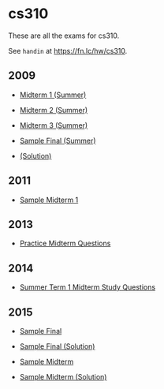 # cs310

These are all the exams for cs310.

See `handin` at https://fn.lc/hw/cs310.



## 2009


* [Midterm 1 (Summer)](/static/exams/cs310/2009/cs310-2009-s-midterm1.pdf)

* [Midterm 2 (Summer)](/static/exams/cs310/2009/cs310-2009-s-midterm2.pdf)

* [Midterm 3 (Summer)](/static/exams/cs310/2009/cs310-2009-s-midterm3.pdf)

* [Sample Final (Summer)](/static/exams/cs310/2009/cs310-2009-s-sample-final.pdf)

* [(Solution)](/static/exams/cs310/2009/cs310-2009-s-sample-final-solution.pdf)



## 2011


* [Sample Midterm 1](/static/exams/cs310/2011/sample-midterm-1.pdf)



## 2013


* [Practice Midterm Questions](/static/exams/cs310/2013/sampleMidtermQuestions.pdf)



## 2014


* [Summer Term 1 Midterm Study Questions](/static/exams/cs310/2014/sample-midterm-2014-S1.pdf)



## 2015


* [Sample Final](/static/exams/cs310/2015/CPSC310-2015W1-SampleFinal.pdf)

* [Sample Final (Solution)](/static/exams/cs310/2015/CPSC310-2015W1-SampleFinal-Solutions.pdf)

* [Sample Midterm](/static/exams/cs310/2015/CPSC310-2015W2-SampleMidterm-Questions.pdf)

* [Sample Midterm (Solution)](/static/exams/cs310/2015/CPSC310-2015W2-SampleMidterm-Questions-with-Solutions.pdf)


